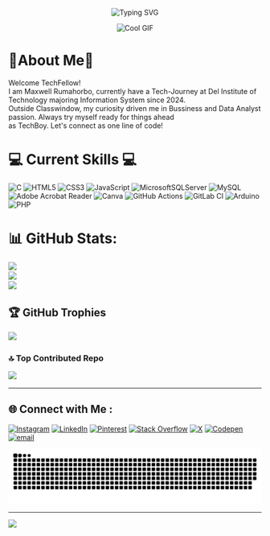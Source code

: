 <p align="center">
  <img src="https://readme-typing-svg.herokuapp.com?font=Press+Start+2P&pause=2000&color=8A2BE2&width=1200&lines=YO+SUP!+I+AM+MAXWELL+RUMAHORBO!&center=true&vCenter=true&size=30&cursor=blink" alt="Typing SVG" />
</p>

<p align="center">
  <img src="https://user-images.githubusercontent.com/74038190/213866269-5d00981c-7c98-46d7-8a8e-16f462f15227.gif" alt="Cool GIF">
</p>


# 👾About Me👾
Welcome TechFellow!<br>I am Maxwell Rumahorbo, currently have a Tech-Journey at Del Institute of Technology majoring Information System since 2024.<br>Outside Classwindow, my curiosity driven me in Bussiness and Data Analyst passion. Always try myself ready for things ahead<br>as  TechBoy.  Let's connect as one line of code!


  # 💻 Current Skills 💻
![C](https://img.shields.io/badge/c-%2300599C.svg?style=plastic&logo=c&logoColor=white) ![HTML5](https://img.shields.io/badge/html5-%23E34F26.svg?style=plastic&logo=html5&logoColor=white) ![CSS3](https://img.shields.io/badge/css3-%231572B6.svg?style=plastic&logo=css3&logoColor=white) ![JavaScript](https://img.shields.io/badge/javascript-%23323330.svg?style=plastic&logo=javascript&logoColor=%23F7DF1E) ![MicrosoftSQLServer](https://img.shields.io/badge/Microsoft%20SQL%20Server-CC2927?style=plastic&logo=microsoft%20sql%20server&logoColor=white) ![MySQL](https://img.shields.io/badge/mysql-4479A1.svg?style=plastic&logo=mysql&logoColor=white) ![Adobe Acrobat Reader](https://img.shields.io/badge/Adobe%20Acrobat%20Reader-EC1C24.svg?style=plastic&logo=Adobe%20Acrobat%20Reader&logoColor=white) ![Canva](https://img.shields.io/badge/Canva-%2300C4CC.svg?style=plastic&logo=Canva&logoColor=white) ![GitHub Actions](https://img.shields.io/badge/github%20actions-%232671E5.svg?style=plastic&logo=githubactions&logoColor=white) ![GitLab CI](https://img.shields.io/badge/gitlab%20CI-%23181717.svg?style=plastic&logo=gitlab&logoColor=white) ![Arduino](https://img.shields.io/badge/-Arduino-00979D?style=plastic&logo=Arduino&logoColor=white) ![PHP](https://img.shields.io/badge/php-%23777BB4.svg?style=plastic&logo=php&logoColor=white)



# 📊 GitHub Stats:
![](https://github-readme-stats.vercel.app/api?username=maxrumbo&theme=tokyonight&hide_border=false&include_all_commits=false&count_private=false)<br/>
![](https://nirzak-streak-stats.vercel.app/?user=maxrumbo&theme=tokyonight&hide_border=false)<br/>
![](https://github-readme-stats.vercel.app/api/top-langs/?username=maxrumbo&theme=tokyonight&hide_border=false&include_all_commits=false&count_private=false&layout=compact)

## 🏆 GitHub Trophies
![](https://github-profile-trophy.vercel.app/?username=maxrumbo&theme=tokyonight&no-frame=true&no-bg=true&margin-w=4)

### 🔝 Top Contributed Repo
![](https://github-contributor-stats.vercel.app/api?username=maxrumbo&limit=5&theme=dark&combine_all_yearly_contributions=true)

---
🌐 Connect with Me :
---
  
[![Instagram](https://img.shields.io/badge/Instagram-%23E4405F.svg?logo=Instagram&logoColor=white)](https://instagram.com/maxwellrumbo_) 
[![LinkedIn](https://img.shields.io/badge/LinkedIn-%230077B5.svg?logo=linkedin&logoColor=white)](https://www.linkedin.com/in/maxwell-rumahorbo-450497317/) 
[![Pinterest](https://img.shields.io/badge/Pinterest-%23E60023.svg?logo=Pinterest&logoColor=white)](https://id.pinterest.com/maxrumbo06/)
[![Stack Overflow](https://img.shields.io/badge/-Stackoverflow-FE7A16?logo=stack-overflow&logoColor=white)](https://stackoverflow.com/users/27343136) 
[![X](https://img.shields.io/badge/X-black.svg?logo=X&logoColor=white)](https://x.com/criticizekid_)
[![Codepen](https://img.shields.io/badge/Codepen-000000?logo=codepen&logoColor=white)](https://codepen.io/maxrumbo)
[![email](https://img.shields.io/badge/Email-D14836?logo=gmail&logoColor=white)](mailto:maxrumbo06@gmail.com) 

![snake gif](https://github.com/maxrumbo/maxrumbo/blob/output/github-snake-dark.svg)

---
[![](https://visitcount.itsvg.in/api?id=maxrumbo&icon=0&color=0)](https://visitcount.itsvg.in)


